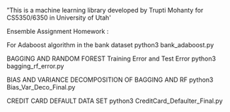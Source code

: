 
”This is a machine learning library developed by Trupti Mohanty for
CS5350/6350 in University of Utah'

Ensemble Assignment Homework : 

For Adaboost algorithm in the bank dataset 
python3 bank_adaboost.py 



BAGGING AND RANDOM FOREST  Training Error and Test Error 
python3 bagging_rf_error.py

BIAS  AND VARIANCE DECOMPOSITION OF BAGGING AND RF
python3 Bias_Var_Deco_Final.py


CREDIT CARD DEFAULT DATA SET
python3 CreditCard_Defaulter_Final.py

